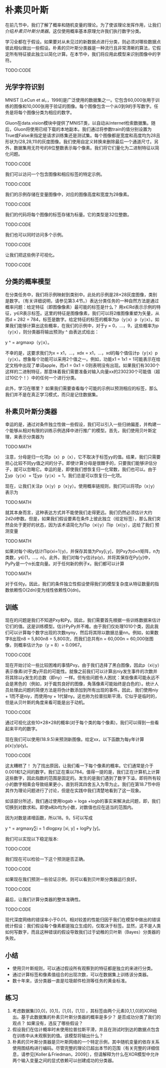 

<!--
 * @version:
 * @Author:  StevenJokes https://github.com/StevenJokes
 * @Date: 2020-07-25 13:44:47
 * @LastEditors:  StevenJokes https://github.com/StevenJokes
 * @LastEditTime: 2020-08-08 10:54:32
 * @Description:MT
 * @TODO::
 * @Reference:http://preview.d2l.ai/d2l-en/master/chapter_appendix-mathematics-for-deep-learning/naive-bayes.html
-->

# 朴素贝叶斯

在前几节中，我们了解了概率和随机变量的理论。为了使该理论发挥作用，让我们介绍*朴素贝叶斯分类器*。这仅使用概率基本原理允许我们执行数字分类。

学习全都在于假设。如果要对从未见过的新数据点进行分类，则必须对哪些数据点彼此相似做出一些假设。朴素的贝叶斯分类器是一种流行且非常清晰的算法，它假定所有特征彼此独立以简化计算。在本节中，我们将应用此模型来识别图像中的字符。

TODO:CODE

## 光学字符识别

MNIST [LeCun et al。，1998]是广泛使用的数据集之一。它包含60,000张用于训练的图像和10,000张用于验证的图像。每个图像包含一个从0到9的手写数字。任务是将每个图像分类为相应的数字。

Gluon在data.vision模块中提供了MNIST类，以自动从Internet检索数据集。随后，Gluon将使用已经下载的本地副本。我们通过将参数train的值分别设置为True或False来指定是请求训练集还是测试集。每个图像都是宽度和高度均为28且形状为(28,28,11)的灰度图像。我们使用自定义转换来删除最后一个通道尺寸。另外，数据集用无符号的8位整数表示每个像素。我们将它们量化为二进制特征以简化问题。

TODO:CODE

我们可以访问一个包含图像和相应标签的特定示例。

TODO:CODE

我们的示例存储在变量图像中，对应的图像高度和宽度为28像素。

TODO:CODE

我们的代码将每个图像的标签存储为标量。它的类型是32位整数。

TODO:CODE

我们也可以同时访问多个示例。

TODO:CODE

让我们把这些例子可视化。

TODO:CODE

## 分类的概率模型

在分类任务中，我们将示例映射到类别中。此处的示例是28×28灰度图像，类别是数字。（有关详细说明，请参见第3.4节。）表达分类任务的一种自然方法是通过概率问题：给定特征（即图像像素）最可能的标签是什么？ 用x∈Rd表示示例的特征，y∈R表示标签。这里的特征是图像像素，我们可以将2维图像重塑为矢量，从而d = 282 = 784，标签是数字。给定特征的标签的概率为p（y∣x）p（y∣x）。如果我们能够计算出这些概率，在我们的示例中，对于y = 0，...，9，这些概率为p（y∣x），则分类器将输出预测y ^ 由表达式给出：

y ^ = argmaxp（y∣x）。

不幸的是，这要求我们为x = x1，...，xdx = x1，...，xd的每个值估计p（y∣x）p（y∣x）。想象每个功能可以采用2个值之一。例如，功能x1 = 1x1 = 1可能表示在给定文档中出现了单词apple，而x1 = 0x1 = 0则表明没有出现。如果我们有3030个这样的二进制特征，那意味着我们需要准备对输入向量xx的230230个可能值（超过10亿个！）中的任何一个进行分类。

此外，学习在哪里？ 如果我们需要查看每个可能的示例以预测相应的标签，那么我们并不是在真正学习模式，而只是记住数据集。

## 朴素贝叶斯分类器

幸运的是，通过对条件独立性做一些假设，我们可以引入一些归纳偏差，并构建一个能够从相对有限的训练示例选择中进行推广的模型。首先，我们使用贝叶斯定理，来表示分类器为

TODO:MATH

注意，分母是归一化项p（x）p（x），它不取决于标签yy的值。结果，我们只需要担心比较不同yy值之间的分子。即使计算分母是很棘手的，只要我们能够评估分子，就可以忽略它。幸运的是，即使我们想恢复归一化常数，我们也可以。由于∑yp（y∣x）= 1∑yp（y∣x）= 1，我们总是可以恢复归一化项。

现在，让我们关注p（x∣y）p（x∣y）。使用概率链规则，我们可以将项p（x∣y）表示为

TODO:MATH

就其本身而言，这种表达方式并不能使我们走得更远。我们仍然必须估计大约2d2d参数。但是，如果我们假设要素在条件上彼此独立（给定标签），那么我们突然会处于更好的状态，因为该术语简化为∏ip（xi∣y）∏ip（xi∣y），这给了我们 预测变量

TODO:MATH

如果对每个i和y估计∏ip(xi=1∣y)，并保存其值为Pxy[i,y]，则Pxy为d×n矩阵，n为类数，y∈{1，…，n}。此外，我们对每个y估计p(y)，并将其保存在Py[y]中，PyPy是一个n长度向量。对于任何新的例子x，我们都可以计算

TODO:MATH

对于任何y。因此，我们的条件独立性假设使得我们的模型复杂度从特征数量的指数依赖性O(2dn)变为线性依赖性O(dn)。

## 训练

现在的问题是我们不知道Pxy和Py。因此，我们需要首先根据一些训练数据来估计它们的值。这是训练模型。估计PyPy并不难。由于我们仅处理1010个类，因此我们可以计算每个数字出现的次数nyny，然后将其除以数据总量nn。例如，如果数字8出现n8 = 5,800n8 = 5,800次，而我们总共有n = 60,000n = 60,000张图像，则概率估计为p（y = 8）= 0.0967。

TODO:CODE

现在开始讨论一些比较困难的事情Pxy。由于我们选择了黑白图像，因此p（xi∣y）表示像素i对于类y开启的可能性。就像之前我们可以计算出niy发生事件的次数并将其除以y发生的总数（即ny）一样。但有些问题令人困扰：某些像素可能永远不会是黑色的（例如，对于裁剪良好的图像，角落像素可能始终是白色的）。统计人员处理此问题的简便方法是将伪计数添加到所有出现的事件。因此，我们使用niy + 1而不是niy，而使用ny + 1代替ny。这也称为拉普拉斯平滑。它似乎是临时的，但是从贝叶斯的角度来看可能是出于动机。

TODO:CODE

通过可视化这些10×28×28的概率(对于每个类的每个像素)，我们可以得到一些看起来平均的数字。

现在我们可以使用(18.9.5)来预测新图像。给定xx，以下函数为每y年计算p(x∣y)p(y)。

TODO:CODE

这太糟糕了！ 为了找出原因，让我们看一下每个像素的概率。它们通常是介于0.001和1之间的数字。我们正在乘以784。值得一提的是，我们正在计算机上计算这些数字，因此指数的范围是固定的。发生的是我们遇到了数字下溢，即将所有较小的数字相乘会导致结果更小，直到将其四舍五入为零为止。我们在第18.7节中将其作为理论问题进行了讨论，但是在实践中我们清楚地看到了这一现象。

如该部分所述，我们通过使用logab = loga +logb的事实来解决此问题，即，我们切换到对数求和。即使a和b均为小数，对数值也应在适当的范围内。

因为对数是递增函数，所以18。9。5可以写成

y ^ = argmaxy∑i = 1 dlogpxy [xi, y] + logPy [y]。

我们可以实现以下稳定版本:

TODO:CODE

我们现在可以检验一下这个预测是否正确。

TODO:CODE

如果现在我们预测一些验证示例，则可以看到贝叶斯分类器运行良好。

TODO:CODE

最后，让我们计算分类器的整体准确性。

TODO:CODE

现代深度网络的错误率小于0.01。相对较差的性能归因于我们在模型中做出的错误统计假设：我们假设每个像素都是独立生成的，仅取决于标签。显然，这不是人类如何写数字，而且这种错误的假设导致我们过于幼稚的贝叶斯（Bayes）分类器的失败。

## 小结

* 使用贝叶斯规则，可以通过假设所有观察到的特征都是独立的来进行分类。
* 通过计算标签和像素值组合的出现次数，可以在数据集上训练该分类器。
* 数十年来，该分类器一直是垃圾邮件检测等任务的黄金标准。

## 练习

1. 考虑数据集[[0,0]，[0,1]，[1,0]，[1,1]] ，其标签由两个元素[0,1,1,0]的XOR给出。基于此数据集的朴素贝叶斯分类器的概率是多少？ 是否成功分类了我们的观点？ 如果没有，违反了哪些假设？
1. 假设我们在估计概率时未使用拉普拉斯平滑，并且在测试时到达的数据点包含在训练中从未观察到的值。该模型将输出什么？
1. 朴素的贝叶斯分类器是贝叶斯网络的一个特定示例，其中随机变量的依存关系使用图结构进行编码。尽管完整的理论已超出本节的范围（有关完整的详细信息，请参见[Koller＆Friedman，2009]），但请解释为什么在XOR模型中允许两个输入变量之间的显式依赖可以创建成功的分类器。
